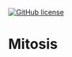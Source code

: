 [![GitHub license](https://img.shields.io/github/license/mashape/apistatus.svg)](https://github.com/wetsion/mitosis/blob/main/LICENSE)


# Mitosis
